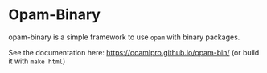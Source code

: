 Opam-Binary
===========

opam-binary is a simple framework to use `opam` with binary packages.

See the documentation here: https://ocamlpro.github.io/opam-bin/
(or build it with `make html`)
